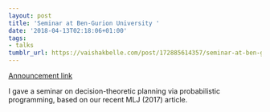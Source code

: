 ```yaml
---
layout: post
title: 'Seminar at Ben-Gurion University '
date: '2018-04-13T02:18:06+01:00'
tags:
- talks
tumblr_url: https://vaishakbelle.com/post/172885614357/seminar-at-ben-gurion-university
---
```

[Announcement link](http://in.bgu.ac.il/en/engn/sise/pages/events/seminar11-04-2018.aspx)  

I gave a seminar on decision-theoretic planning via probabilistic programming, based on our recent MLJ (2017) article.


